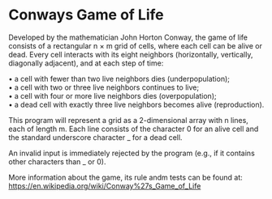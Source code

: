 # Conways Game of Life

Developed by the mathematician John Horton Conway, the game of life consists of a rectangular n × m grid of cells, where each cell can be alive or dead. Every cell interacts with its eight neighbors (horizontally, vertically, diagonally adjacent), and at each step of time:

  • a cell with fewer than two live neighbors dies (underpopulation);\
  • a cell with two or three live neighbors continues to live;\
  • a cell with four or more live neighbors dies (overpopulation);\
  • a dead cell with exactly three live neighbors becomes alive (reproduction).
  
This program will represent a grid as a 2-dimensional array with n lines, each of length m. Each line consists of the character 0 for an alive cell and the standard underscore character _ for a dead cell.

An invalid input is immediately rejected by the program (e.g., if it contains other characters than _ or 0).

More information about the game, its rule andm tests can be found at:
https://en.wikipedia.org/wiki/Conway%27s_Game_of_Life
